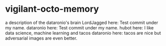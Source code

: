 # vigilant-octo-memory
a description of the dataronio's brain
LordJagged here: Test commit under my name.
dataronio here: Test commit under my name.
hubot here: I like data science, machine learning and tacos
dataronio here: tacos are nice but adversarial images are even better.
